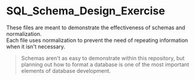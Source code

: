 # SQL_Schema_Design_Exercise

These files are meant to demonstrate the effectiveness of schemas and normalization.  
Each file uses normalization to prevent the need of repeating information when it isn't necessary.  
> Schemas aren't as easy to demonstrate within this repository, but planning out how to format a database is one of the most important elements of database development.
